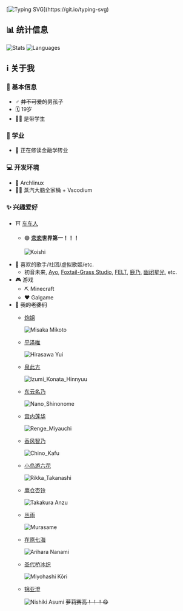 [![Typing SVG](https://readme-typing-svg.herokuapp.com?color=739980&center=true&vCenter=true&width=600&lines=%E6%AC%A2%E8%BF%8E%E6%9D%A5%E5%88%B0%E6%88%91%E7%9A%84Github%E4%B8%BB%E9%A1%B5+%E3%83%BE(%E2%89%A7%E2%96%BD%E2%89%A6*)o)](https://git.io/typing-svg)

## 📊 统计信息
![Stats](https://github-readme-stats.vercel.app/api?username=KoishiMoe&show_icons=true&theme=vue&count_private=true)
![Languages](https://github-readme-stats.vercel.app/api/top-langs/?username=KoishiMoe&layout=compact&theme=vue)

## ℹ️ 关于我
### 🧑 基本信息
- ♂️ ~~并不可爱的~~男孩子
- 🗓️ 19岁
- 🧑‍🎓 是带学生
### 🌱 学业
- 🏦 正在修读金融学砖业
### 💻 开发环境
- 🐧 Archlinux
- 👨‍💻 蒸汽大脑全家桶 + Vscodium
### ✨ 兴趣爱好
- ⛩️ [车车人](https://zh.wikipedia.org/wiki/%E6%9D%B1%E6%96%B9Project)
  - 🟣 **[恋恋](https://thwiki.cc/%E5%8F%A4%E6%98%8E%E5%9C%B0%E6%81%8B)世界第一！！！**

    ![Koishi](https://i.pixiv.re/c/250x250_80_a2/img-master/img/2011/05/14/05/14/15/18868299_p0_square1200.jpg)
- 🎵 喜欢的歌手/社团/虚拟歌姬/etc.
  - 初音未来, [Ayo](https://twitter.com/ayo_a4), [Foxtail-Grass Studio](https://f-g-s.net/), [FELT](https://www.youtube.com/channel/UCYVjEJTsWwyVMj4PlNiqw-Q), [鹿乃](https://twitter.com/kano_2525), [幽闭星光](https://twitter.com/Yuuka_st), etc.
- 🎮 游戏
  - ⛏ Minecraft
  - ❤️ Galgame
- 🌸 ~~我的老婆们~~
  - [炮姐](https://zh.wikipedia.org/zh/%E5%BE%A1%E5%9D%82%E7%BE%8E%E7%90%B4)

    ![Misaka Mikoto](https://i.pixiv.re/c/250x250_80_a2/img-master/img/2009/10/23/02/31/47/6770373_p0_square1200.jpg)
  - [平泽唯](https://zh.wikipedia.org/wiki/K-ON!%E8%A7%92%E8%89%B2%E5%88%97%E8%A1%A8#%E5%B9%B3%E6%BE%A4%E5%94%AF%EF%BC%88%E5%B9%B3%E6%B2%A2_%E5%94%AF%EF%BC%88%E3%81%B2%E3%82%89%E3%81%95%E3%82%8F_%E3%82%86%E3%81%84%EF%BC%89%EF%BC%89)

    ![Hirasawa Yui](https://github.com/KoishiMoe/KoishiMoe/blob/main/images/Hirasawa_Yui.jpg)
  - [泉此方](https://zh.wikipedia.org/wiki/%E5%B9%B8%E9%81%8B%E2%98%86%E6%98%9F%E8%A7%92%E8%89%B2%E5%88%97%E8%A1%A8#%E6%B3%89%E6%AD%A4%E6%96%B9)

    ![Izumi_Konata_Hinnyuu](https://github.com/KoishiMoe/KoishiMoe/blob/main/images/Izumi_Konata_Hinnyuu.jpg)
  - [东云名乃](https://zh.wikipedia.org/wiki/%E6%97%A5%E5%B8%B8#%E4%B8%BB%E8%A6%81%E8%A7%92%E8%89%B2)

    ![Nano_Shinonome](https://github.com/KoishiMoe/KoishiMoe/blob/main/images/Nano_Shinonome.JPG)
  - [宫内莲华](https://zh.wikipedia.org/zh-cn/%E6%82%A0%E6%82%A0%E5%93%89%E5%93%89%E5%B0%91%E5%A5%B3%E6%97%A5%E5%92%8C#%E7%99%BB%E5%A0%B4%E8%A7%92%E8%89%B2)

    ![Renge_Miyauchi](https://github.com/KoishiMoe/KoishiMoe/blob/main/images/Renge_Miyauchi.jpg)
  - [香风智乃](https://zh.wikipedia.org/wiki/%E8%AB%8B%E5%95%8F%E6%82%A8%E4%BB%8A%E5%A4%A9%E8%A6%81%E4%BE%86%E9%BB%9E%E5%85%94%E5%AD%90%E5%97%8E%EF%BC%9F#%E4%B8%BB%E8%A6%81%E4%BA%BA%E7%89%A9)

    ![Chino_Kafu](https://github.com/KoishiMoe/KoishiMoe/blob/main/images/Chino_Kafu.png)
  - [小鸟游六花](https://zh.wikipedia.org/wiki/%E4%B8%AD%E4%BA%8C%E7%97%85%E4%B9%9F%E6%83%B3%E8%AB%87%E6%88%80%E6%84%9B%EF%BC%81#%E4%B8%BB%E8%A6%81%E8%A7%92%E8%89%B2)

    ![Rikka_Takanashi](https://github.com/KoishiMoe/KoishiMoe/blob/main/images/Takanashi_Rikka.gif)
  - [鹰仓杏铃](https://zh.wikipedia.org/wiki/Clover_Day's#%E4%B8%BB%E8%A6%81%E8%A7%92%E8%89%B2)

    ![Takakura Anzu](https://github.com/KoishiMoe/KoishiMoe/blob/main/images/Takakura_Anzu.jpg)
  - [丛雨](https://zh.wikipedia.org/wiki/%E5%8D%83%E6%88%80%EF%BC%8A%E8%90%AC%E8%8A%B1#%E7%99%BB%E5%A0%B4%E8%A7%92%E8%89%B2)

    ![Murasame](https://github.com/KoishiMoe/KoishiMoe/blob/main/images/Murasame.jpg)
  - [在原七海](https://zh.wikipedia.org/wiki/RIDDLE_JOKER#%E4%B8%BB%E8%A6%81%E8%A7%92%E8%89%B2)

    ![Arihara Nanami](https://github.com/KoishiMoe/KoishiMoe/blob/main/images/Arihara_Nanami.jpg)
  - [圣代桥冰织](https://zh.wikipedia.org/wiki/%E7%B3%96%E8%AA%BF%EF%BC%81-sugarfull_tempering-#%E4%B8%BB%E8%A6%81%E8%A7%92%E8%89%B2)

    ![Miyohashi Kōri](https://github.com/KoishiMoe/KoishiMoe/blob/main/images/Miyohashi_K%C5%8Dri.jpg)
  - [锦亚澄](https://madosoft.net/hamidashi/character#asumi)

    ![Nishiki Asumi](https://github.com/KoishiMoe/KoishiMoe/blob/main/images/Nishiki_Asumi.png)
  ~~萝莉赛高！！！😋~~
